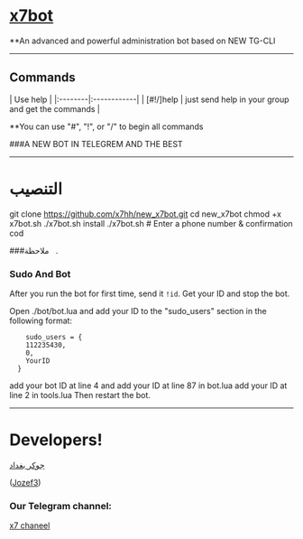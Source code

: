 # [x7bot](https://telegram.me/bothu)

**An advanced and powerful administration bot based on NEW TG-CLI


* * *

## Commands

| Use help |
|:--------|:------------|
| [#!/]help | just send help in your group and get the commands |

**You can use "#", "!", or "/" to begin all commands


###A NEW BOT IN TELEGREM AND THE BEST
* * *

# التنصيب

git clone https://github.com/x7hh/new_x7bot.git
cd new_x7bot
chmod +x x7bot.sh
./x7bot.sh install
./x7bot.sh # Enter a phone number & confirmation cod

###ملاحظة   . 
### Sudo And Bot
After you run the bot for first time, send it `!id`. Get your ID and stop the bot.

Open ./bot/bot.lua and add your ID to the "sudo_users" section in the following format:
```
    sudo_users = {
    112235430,
    0,
    YourID
  }
```
add your bot ID at line 4 and add your ID at line 87 in bot.lua
add your ID at line 2 in tools.lua
Then restart the bot.

* * *

# Developers!

[جوكر بغداد](https://telegram.me/dev_iraq1)

([Jozef3](https://telegram.me/@Jozef3))


### Our Telegram channel:

[x7 chaneel](https://telegram.me/bothu)
